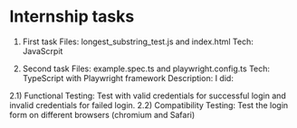 # Internship tasks

1) First task
Files: longest_substring_test.js and index.html
Tech: JavaScrpit

2) Second task
Files: example.spec.ts and playwright.config.ts 
Tech: TypeScript with Playwright framework
Description: I did:

2.1) Functional Testing: Test with valid credentials for successful login and invalid credentials for failed login.
2.2) Compatibility Testing: Test the login form on different browsers (chromium and Safari)
